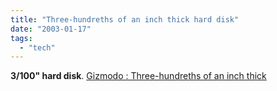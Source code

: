 ```yaml
---
title: "Three-hundreths of an inch thick hard disk"
date: "2003-01-17"
tags: 
  - "tech"
---
```


**3/100" hard disk**. [Gizmodo : Three-hundreths of an inch thick](http://gizmodo.net/archives/001021.php#001021)
